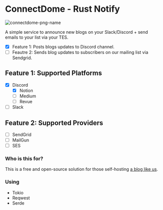 # ConnectDome - Rust Notify

![connectdome-png-name](https://user-images.githubusercontent.com/41021374/167411018-51939385-d919-4406-bee2-0969aa1c8b9e.png)

A simple service to announce new blogs on your Slack/Discord + send emails to your list via your TES.

* [X] Feature 1: Posts blogs updates to Discord channel.
* [ ] Feautre 2: Sends blog updates to subscribers on our mailing list via Sendgrid.

## Feature 1: Supported Platforms

* [x] Discord
  + [x] Notion
  + [ ] Medium
  + [ ] Revue

* [ ] Slack

## Feature 2: Supported Providers

* [ ] SendGrid
* [ ] MailGun
* [ ] SES

### Who is this for?

This is a free and open-source solution for those self-hosting [a blog like us](https://blog.connectdome.com).

### Using

* Tokio
* Reqwest
* Serde
